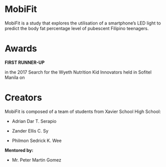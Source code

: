 # MobiFit
MobiFit is a study that explores the utilisation of a smartphone’s LED light to predict the body fat percentage level of pubescent Filipino teenagers.   

# Awards

**FIRST RUNNER-UP** 

in the 2017 Search for the Wyeth Nutrition Kid Innovators
held in Sofitel Manila on 

# Creators

MobiFit is composed of a team of students from Xavier School High School:

* Adrian Dar T. Serapio

* Zander Ellis C. Sy

* Philmon Sedrick K. Wee

**Mentored by:**

* Mr. Peter Martin Gomez

